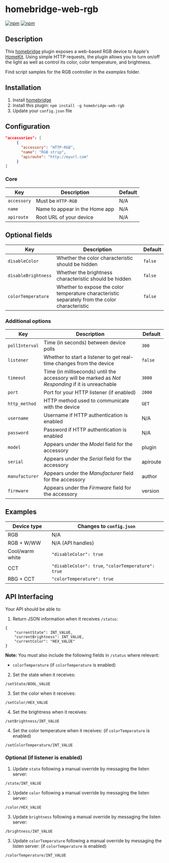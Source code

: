# homebridge-web-rgb

[![npm](https://img.shields.io/npm/v/homebridge-web-rgb.svg)](https://www.npmjs.com/package/homebridge-web-rgb) [![npm](https://img.shields.io/npm/dt/homebridge-web-rgb.svg)](https://www.npmjs.com/package/homebridge-web-rgb)

## Description

This [homebridge](https://github.com/nfarina/homebridge) plugin exposes a web-based RGB device to Apple's [HomeKit](http://www.apple.com/ios/home/). Using simple HTTP requests, the plugin allows you to turn on/off the light as well as control its color, color temperature, and brightness.

Find script samples for the RGB controller in the _examples_ folder.

## Installation

1. Install [homebridge](https://github.com/nfarina/homebridge#installation-details)
2. Install this plugin: `npm install -g homebridge-web-rgb`
3. Update your `config.json` file

## Configuration

```json
"accessories": [
     {
       "accessory": "HTTP-RGB",
       "name": "RGB strip",
       "apiroute": "http://myurl.com"
     }
]
```

### Core
| Key | Description | Default |
| --- | --- | --- |
| `accessory` | Must be `HTTP-RGB` | N/A |
| `name` | Name to appear in the Home app | N/A |
| `apiroute` | Root URL of your device | N/A |

## Optional fields
| Key | Description | Default |
| --- | --- | --- |
| `disableColor` | Whether the color characteristic should be hidden | `false` |
| `disableBrightness` | Whether the brightness characteristic should be hidden | `false` |
| `colorTemperature` | Whether to expose the color temperature characteristic separately from the color characteristic | `false` |

### Additional options
| Key | Description | Default |
| --- | --- | --- |
| `pollInterval` | Time (in seconds) between device polls | `300` |
| `listener` | Whether to start a listener to get real-time changes from the device | `false` |
| `timeout` | Time (in milliseconds) until the accessory will be marked as _Not Responding_ if it is unreachable | `3000` |
| `port` | Port for your HTTP listener (if enabled) | `2000` |
| `http_method` | HTTP method used to communicate with the device | `GET` |
| `username` | Username if HTTP authentication is enabled | N/A |
| `password` | Password if HTTP authentication is enabled | N/A |
| `model` | Appears under the _Model_ field for the accessory | plugin |
| `serial` | Appears under the _Serial_ field for the accessory | apiroute |
| `manufacturer` | Appears under the _Manufacturer_ field for the accessory | author |
| `firmware` | Appears under the _Firmware_ field for the accessory | version |

## Examples

| Device type | Changes to `config.json` |
| --- | --- |
| RGB | N/A |
| RGB + W/WW | N/A (API handles) |
| Cool/warm white | `"disableColor": true` |
| CCT | `"disableColor": true`, `"colorTemperature": true`|
| RBG + CCT | `"colorTemperature": true`|

## API Interfacing

Your API should be able to:

1. Return JSON information when it receives `/status`:
```
{
    "currentState": INT_VALUE,
    "currentBrightness": INT_VALUE,
    "currentColor": "HEX_VALUE"
}
```

**Note:** You must also include the following fields in `/status` where relevant:

- `colorTemperature` (if `colorTemperature` is enabled)

2. Set the state when it receives:
```
/setState/BOOL_VALUE
```

3. Set the color when it receives:
```
/setColor/HEX_VALUE
```

4. Set the brightness when it receives:
```
/setBrightness/INT_VALUE
```

4. Set the color temperature when it receives: (if `colorTemperature` is enabled)
```
/setColorTemperature/INT_VALUE
```

### Optional (if listener is enabled)

1. Update `state` following a manual override by messaging the listen server:
```
/state/INT_VALUE
```

2. Update `color` following a manual override by messaging the listen server:
```
/color/HEX_VALUE
```

3. Update `brightness` following a manual override by messaging the listen server:
```
/brightness/INT_VALUE
```

3. Update `colorTemperature` following a manual override by messaging the listen server: (if `colorTemperature` is enabled)
```
/colorTemperature/INT_VALUE
```
